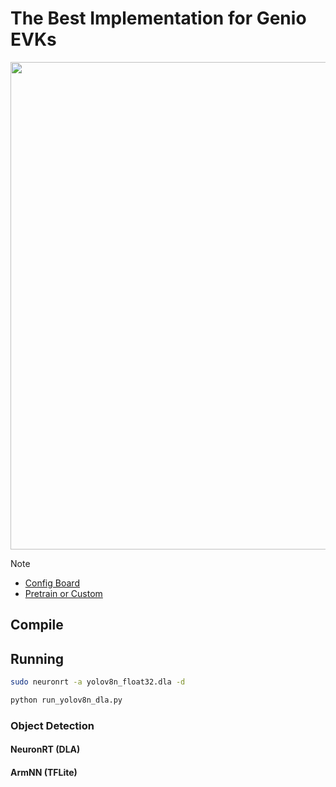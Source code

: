 # The Best Implementation for Genio EVKs

<div align="center">
<img src="https://github.com/R300-AI/ITRI-AI-Hub/blob/main/docs/assets/images/pages/genio_510_demonstration_workflow.png" width="780"/>
</div>

> [!NOTE]
> * [Config Board](https://r300-ai.github.io/ITRI-AI-Hub/docs/genio-evk.html)
> * [Pretrain or Custom]()

## Compile
## Running
```bash
sudo neuronrt -a yolov8n_float32.dla -d

python run_yolov8n_dla.py
```
### Object Detection
#### **NeuronRT (DLA)**
#### **ArmNN (TFLite)**

